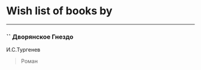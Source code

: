 # Wish list of books by [](http://vk.com/id637513702)
---

### `` Дворянское Гнездо
И.С.Тургенев
> Роман

